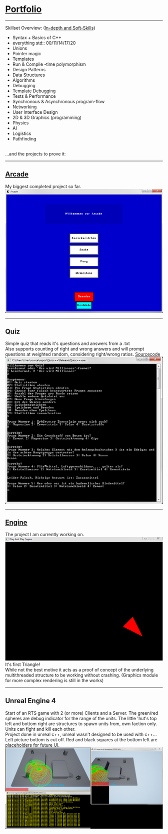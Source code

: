 # [Portfolio](/portfolio/home)
---
Skillset Overview: ([In-depth and Soft-Skills](/pages/skillset_page)) <br/>
- Syntax + Basics of C++
- everything std:: 00/11/14/17/20
- Unions
- Pointer magic
- Templates
- Run & Compile -time polymorphism
- Design Patterns
- Data Structures
- Algorithms
- Debugging
- Template Debugging
- Tests & Performance
- Synchronous & Asynchronous program-flow
- Networking
- User Interface Design
- 2D & 3D Graphics (programming)
- Physics
- AI
- Logistics
- Pathfinding

<br/>
...and the projects to prove it:

---

## [Arcade](/pages/arcade_page)
My biggest completed project so far.<br/>
<img src="images/ArcadeMainMenu.png?raw=true"/><br/>

---

<!--## [Quiz](/pages/quiz_page)-->
## Quiz
Simple quiz that reads it's questions and answers from a .txt<br/>
Also supports counting of right and wrong answers and will prompt questions at weighted random, considering right/wrong ratios. [Sourcecode](https://github.com/Conqueror933/Quiz)<br/>
<img src="images/quiz.png?raw=true"/><br/>

---

## [Engine](/pages/engine_page)
The project I am currently working on.<br/>
<img src="images/Engine_Single_Red_Triangle.png?raw=true"/><br/>
It's first Triangle!<br/>
While not the best motive it acts as a proof of concept of the underlying multithreaded structure to be working without crashing. (Graphics module for more complex rendering is still in the works)

---

<!--## [Unreal Engine 4](/pages/unreal_page)-->
## Unreal Engine 4
Start of an RTS game with 2 (or more) Clients and a Server. The green/red spheres are debug indicator for the range of the units. The little 'hut's top left and bottom right are structures to spawn units from, own faction only. Units can fight and kill each other.<br/>
Project done in unreal c++, unreal wasn't designed to be used with c++...<br/>
Left picture bottom is cut off. Red and black squares at the bottom left are placeholders for future UI.
<img src="images/unreal.png?raw=true"/><br/>

